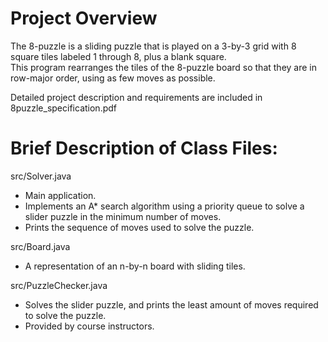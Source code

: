 # Project Overview
The 8-puzzle is a sliding puzzle that is played on a 3-by-3 grid with 8 square tiles labeled 1 through 8, plus a blank square.\
This program rearranges the tiles of the 8-puzzle board so that they are in row-major order, using as few moves as possible.

Detailed project description and requirements are included in 8puzzle_specification.pdf


# Brief Description of Class Files:

src/Solver.java
- Main application.
- Implements an A* search algorithm using a priority queue to solve a slider puzzle in the minimum number of moves.
- Prints the sequence of moves used to solve the puzzle.

src/Board.java
- A representation of an n-by-n board with sliding tiles.

src/PuzzleChecker.java
- Solves the slider puzzle, and prints the least amount of moves required to solve the puzzle.
- Provided by course instructors.
